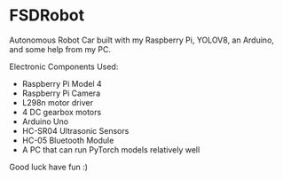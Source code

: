 # FSDRobot
Autonomous Robot Car built with my Raspberry Pi, YOLOV8, an Arduino, and some help from my PC. 

Electronic Components Used: 
- Raspberry Pi Model 4
- Raspberry Pi Camera
- L298n motor driver
- 4 DC gearbox motors 
- Arduino Uno
- HC-SR04 Ultrasonic Sensors
- HC-05 Bluetooth Module
- A PC that can run PyTorch models relatively well

Good luck have fun :)

